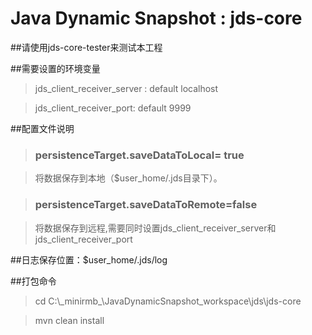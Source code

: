 # Java Dynamic Snapshot : jds-core

##请使用jds-core-tester来测试本工程

##需要设置的环境变量

> jds\_client\_receiver\_server : default localhost

> jds\_client\_receiver\_port: default 9999

##配置文件说明

>### persistenceTarget.saveDataToLocal= true

>将数据保存到本地（$user_home/.jds目录下）。

>### persistenceTarget.saveDataToRemote=false

>将数据保存到远程,需要同时设置jds\_client\_receiver\_server和jds\_client\_receiver\_port

##日志保存位置：$user_home/.jds/log


##打包命令

> cd C:\\\_minirmb\_\JavaDynamicSnapshot_workspace\jds\jds-core

> mvn clean install



